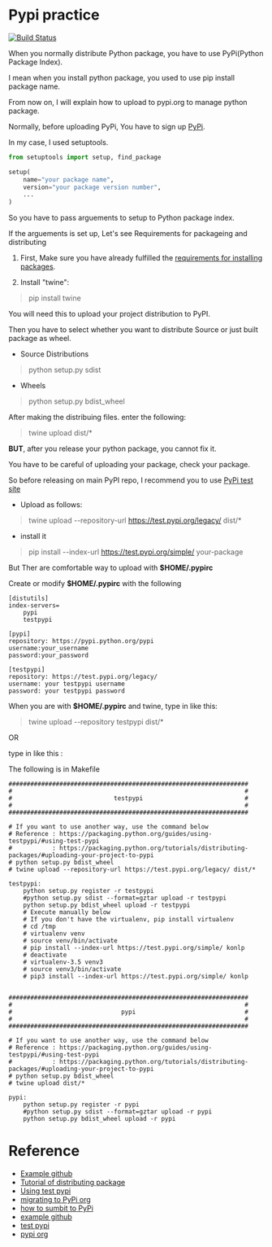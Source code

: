 # Pypi practice

[![Build Status](https://travis-ci.org/hyunyoung2/Hyunyoung2_Pypi_Python_package_index_for_practice.svg?branch=master)](https://travis-ci.org/hyunyoung2/Hyunyoung2_Pypi_Python_package_index_for_practice)

 When you normally distribute Python package, you have to use PyPi(Python Package Index).

 I mean when you install python package, you used to use pip install package name. 

 From now on, I will explain how to upload to pypi.org to manage python package. 

 Normally, before uploading PyPi, You have to sign up [PyPi](https://pypi.org). 

 In my case, I used setuptools. 

```python
from setuptools import setup, find_package

setup(
    name="your package name",
    version="your package version number",
    ... 
)
```

 So you have to pass arguements to setup to Python package index. 

 If the arguements is set up,  Let's see Requirements for packageing and distributing

 1. First, Make sure you have already fulfilled the [requirements for installing packages](https://packaging.python.org/tutorials/installing-packages/#installing-requirements).

 2. Install "twine":

> pip install twine  

 You will need this to upload your project distribution to PyPI.

 Then you have to select whether you want to distribute Source or just built package as wheel. 

 - Source Distributions

> python setup.py sdist  

 - Wheels

> python setup.py bdist_wheel

 After making the distribuing files. enter the following:

> twine upload dist/\*  

 **BUT**, after you release your python package, you cannot fix it. 

 You have to be careful of uploading your package, check your package. 

 So before releasing on main PyPI repo, I recommend you to use [PyPi test site](https://test.pypi.org/)

 - Upload as follows:

> twine upload --repository-url https://test.pypi.org/legacy/ dist/\*

 - install it 

> pip install --index-url https://test.pypi.org/simple/ your-package

But Ther are comfortable way to upload with **$HOME/.pypirc**

Create or modify **$HOME/.pypirc** with the following

```
[distutils]
index-servers=
    pypi
    testpypi

[pypi]
repository: https://pypi.python.org/pypi
username:your_username
password:your_password

[testpypi]
repository: https://test.pypi.org/legacy/
username: your testpypi username
password: your testpypi password
```

When you are with **$HOME/.pypirc** and twine, type in like this: 

> twine upload --repository testpypi dist/\*


OR


type in like this : 

The following is in Makefile

```
##################################################################
#                                                                #
#                            testpypi                            #
#                                                                #
##################################################################

# If you want to use another way, use the command below
# Reference : https://packaging.python.org/guides/using-testpypi/#using-test-pypi
#           : https://packaging.python.org/tutorials/distributing-packages/#uploading-your-project-to-pypi
# python setup.py bdist_wheel
# twine upload --repository-url https://test.pypi.org/legacy/ dist/*

testpypi:
	python setup.py register -r testpypi
	#python setup.py sdist --format=gztar upload -r testpypi
	python setup.py bdist_wheel upload -r testpypi
	# Execute manually below 
	# If you don't have the virtualenv, pip install virtualenv
	# cd /tmp
	# virtualenv venv
	# source venv/bin/activate
	# pip install --index-url https://test.pypi.org/simple/ konlp
	# deactivate 
	# virtualenv-3.5 venv3
	# source venv3/bin/activate
	# pip3 install --index-url https://test.pypi.org/simple/ konlp


##################################################################
#                                                                #
#                              pypi                              #
#                                                                #
##################################################################

# If you want to use another way, use the command below
# Reference : https://packaging.python.org/guides/using-testpypi/#using-test-pypi
#           : https://packaging.python.org/tutorials/distributing-packages/#uploading-your-project-to-pypi
# python setup.py bdist_wheel
# twine upload dist/*

pypi:
	python setup.py register -r pypi
	#python setup.py sdist --format=gztar upload -r pypi
	python setup.py bdist_wheel upload -r pypi
```


# Reference 

 - [Example github](https://github.com/pypa/sampleproject)
 - [Tutorial of distributing package](https://packaging.python.org/tutorials/distributing-packages/#uploading-your-project-to-pypi)
 - [Using test pypi](https://packaging.python.org/guides/using-testpypi/#using-test-pypi)
 - [migrating to PyPi org](https://packaging.python.org/guides/migrating-to-pypi-org/)
 - [how to sumbit to PyPi](http://peterdowns.com/posts/first-time-with-pypi.html)
 - [example github](https://github.com/konltk/konlp)
 - [test pypi](https://test.pypi.org/)
 - [pypi org](https://pypi.org/)
